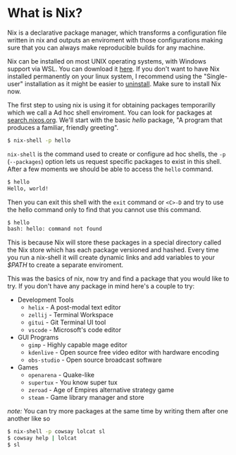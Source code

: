 # What is Nix?

Nix is a declarative package manager, which transforms a configuration file 
written in nix and outputs an enviroment with those configurations making sure
that you can always make reproducible builds for any machine.

Nix can be installed on most UNIX operating systems, with Windows support via
WSL. You can download it [here](https://nixos.org/download/). If you don't want
to have Nix installed permanently on your linux system, I recommend using the
"Single-user" installation as it might be easier to
[uninstall](https://nix.dev/manual/nix/2.24/installation/uninstall.html). Make
sure to install Nix now.

The first step to using nix is using it for obtaining packages temporarilly
which we call a Ad hoc shell enviroment. You can look for packages at
[search.nixos.org](https://search.nixos.org/packages). We'll start with the
basic _hello_ package, "A program that produces a familiar, friendly greeting".

```bash
$ nix-shell -p hello
```

`nix-shell` is the command used to create or configure ad hoc shells, the
`-p` (`--packages`) option lets us request specific packages to exist in this
shell. After a few moments we should be able to access the `hello` command.

```bash
$ hello
Hello, world!
```

Then you can exit this shell with the `exit` command or `<C>-D` and try to use
the hello command only to find that you cannot use this command.

```bash
$ hello
bash: hello: command not found
```

This is because Nix will store these packages in a special directory called the
Nix store which has each package versioned and hashed. Every time you run a
nix-shell it will create dynamic links and add variables to your _$PATH_ to
create a separate enviroment.

This was the basics of nix, now try and find a package that you would like to
try. If you don't have any package in mind here's a couple to try:

- Development Tools
  - `helix` - A post-modal text editor
  - `zellij` - Terminal Workspace
  - `gitui` - Git Terminal UI tool
  - `vscode` - Microsoft's code editor
- GUI Programs
  - `gimp` - Highly capable mage editor
  - `kdenlive` - Open source free video editor with hardware encoding
  - `obs-studio` - Open source broadcast software
- Games
  - `openarena` - Quake-like
  - `supertux` - You know super tux
  - `zeroad` - Age of Empires alternative strategy game
  - `steam` - Game library manager and store

_note:_ You can try more packages at the same time by writing them after one
another like so

```bash
$ nix-shell -p cowsay lolcat sl
$ cowsay help | lolcat
$ sl
```
